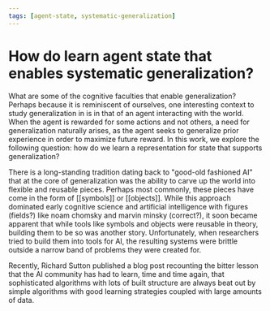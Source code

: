 ```yaml
---
tags: [agent-state, systematic-generalization]
---
```


# How do learn agent state that enables systematic generalization?


What are some of the cognitive faculties that enable generalization? Perhaps because it is reminiscent of ourselves, one interesting context to study generalization in is in that of an agent interacting with the world. When the agent is rewarded for some actions and not others, a need for generalization naturally arises, as the agent seeks to generalize prior experience in order to maximize future reward. In this work, we explore the following question: how do we learn a representation for state that supports generalization?

There is a long-standing tradition dating back to "good-old fashioned AI" that at the core of generalization was the ability to carve up the world into flexible and reusable pieces. Perhaps most commonly, these pieces have come in the form of [[symbols]] or [[objects]]. While this approach dominated early cognitive science and artificial intelligence with figures (fields?) like noam chomsky and marvin minsky (correct?), it soon became apparent that while tools like symbols and objects were reusable in theory, building them to be so was another story. Unfortunately, when researchers tried to build them into tools for AI, the resulting systems were brittle outside a narrow band of problems they were created for. 

Recently, Richard Sutton published a blog post recounting the bitter lesson that the AI community has had to learn, time and time again, that sophisticated algorithms with lots of built structure are always beat out by simple algorithms with good learning strategies coupled with large amounts of data.


